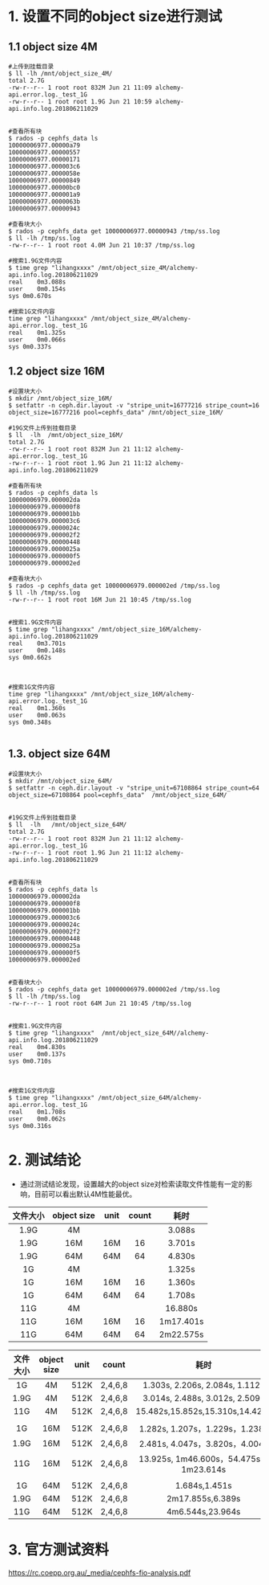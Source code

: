 # 1. 设置不同的object size进行测试
## 1.1 object size 4M

```
#上传到挂载目录
$ ll -lh /mnt/object_size_4M/
total 2.7G
-rw-r--r-- 1 root root 832M Jun 21 11:09 alchemy-api.error.log._test_1G
-rw-r--r-- 1 root root 1.9G Jun 21 10:59 alchemy-api.info.log.201806211029
 
 
#查看所有块
$ rados -p cephfs_data ls
10000006977.00000a79
10000006977.00000557
10000006977.00000171
10000006977.000003c6
10000006977.0000058e
10000006977.00000849
10000006977.00000bc0
10000006977.000001a9
10000006977.0000063b
10000006977.00000943
 
#查看块大小
$ rados -p cephfs_data get 10000006977.00000943 /tmp/ss.log
$ ll -lh /tmp/ss.log
-rw-r--r-- 1 root root 4.0M Jun 21 10:37 /tmp/ss.log
 
#搜索1.9G文件内容
$ time grep "lihangxxxx" /mnt/object_size_4M/alchemy-api.info.log.201806211029
real    0m3.088s
user    0m0.154s
sys 0m0.670s
 
#搜索1G文件内容
time grep "lihangxxxx" /mnt/object_size_4M/alchemy-api.error.log._test_1G
real    0m1.325s
user    0m0.066s
sys 0m0.337s
```

## 1.2 object size 16M

```
#设置块大小
$ mkdir /mnt/object_size_16M/
$ setfattr -n ceph.dir.layout -v "stripe_unit=16777216 stripe_count=16 object_size=16777216 pool=cephfs_data" /mnt/object_size_16M/
 
#19G文件上传到挂载目录
$ ll  -lh  /mnt/object_size_16M/
total 2.7G
-rw-r--r-- 1 root root 832M Jun 21 11:12 alchemy-api.error.log._test_1G
-rw-r--r-- 1 root root 1.9G Jun 21 11:12 alchemy-api.info.log.201806211029
 
#查看所有块
$ rados -p cephfs_data ls
10000006979.000002da
10000006979.000000f8
10000006979.000001bb
10000006979.000003c6
10000006979.0000024c
10000006979.000002f2
10000006979.00000448
10000006979.0000025a
10000006979.000000f5
10000006979.000002ed
 
#查看块大小
$ rados -p cephfs_data get 10000006979.000002ed /tmp/ss.log
$ ll -lh /tmp/ss.log
-rw-r--r-- 1 root root 16M Jun 21 10:45 /tmp/ss.log
 
 
#搜索1.9G文件内容
$ time grep "lihangxxxx" /mnt/object_size_16M/alchemy-api.info.log.201806211029
real    0m3.701s
user    0m0.148s
sys 0m0.662s
 
 
 
#搜索1G文件内容
time grep "lihangxxxx" /mnt/object_size_16M/alchemy-api.error.log._test_1G
real    0m1.360s
user    0m0.063s
sys 0m0.348s
 
```

## 1.3. object size 64M

```
#设置块大小
$ mkdir /mnt/object_size_64M/
$ setfattr -n ceph.dir.layout -v "stripe_unit=67108864 stripe_count=64 object_size=67108864 pool=cephfs_data"  /mnt/object_size_64M/
 
 
#19G文件上传到挂载目录
$ ll  -lh   /mnt/object_size_64M/
total 2.7G
-rw-r--r-- 1 root root 832M Jun 21 11:12 alchemy-api.error.log._test_1G
-rw-r--r-- 1 root root 1.9G Jun 21 11:12 alchemy-api.info.log.201806211029
 
 
#查看所有块
$ rados -p cephfs_data ls
10000006979.000002da
10000006979.000000f8
10000006979.000001bb
10000006979.000003c6
10000006979.0000024c
10000006979.000002f2
10000006979.00000448
10000006979.0000025a
10000006979.000000f5
10000006979.000002ed
 
 
#查看块大小
$ rados -p cephfs_data get 10000006979.000002ed /tmp/ss.log
$ ll -lh /tmp/ss.log
-rw-r--r-- 1 root root 64M Jun 21 10:45 /tmp/ss.log
 
 
#搜索1.9G文件内容
$ time grep "lihangxxxx"  /mnt/object_size_64M//alchemy-api.info.log.201806211029
real    0m4.830s
user    0m0.137s
sys 0m0.710s
 
 
 
#搜索1G文件内容
$ time grep "lihangxxxx" /mnt/object_size_64M/alchemy-api.error.log._test_1G
real    0m1.708s
user    0m0.062s
sys 0m0.316s
```

# 2. 测试结论
 - 通过测试结论发现，设置越大的object size对检索读取文件性能有一定的影响，目前可以看出默认4M性能最优。

| 文件大小 | object size | unit | count | 耗时 |
|:---:|:---:|:---:|:---:|:---:|
| 1.9G | 4M | | |	 3.088s |
| 1.9G | 16M | 16M | 16 |	3.701s |
| 1.9G | 64M | 64M | 64 | 4.830s |
| 1G	| 4M	| | | 1.325s |
| 1G | 16M | 16M |16 | 1.360s |
| 1G | 64M | 64M | 64 | 1.708s |
| 11G | 4M | | | 16.880s |
| 11G | 16M | 16M | 16 | 1m17.401s |
| 11G | 64M | 64M | 64 | 2m22.575s |

	 	 	 
| 文件大小 | object size | unit | count | 耗时 |
|:---:|:---:|:---:|:---:|:---:|
| 1G | 4M | 512K | 2,4,6,8 | 1.303s, 2.206s, 2.084s, 1.112s |
| 1.9G | 4M | 512K | 2,4,6,8 | 3.014s, 2.488s, 3.012s, 2.509s |
| 11G | 4M | 512K | 2,4,6,8 | 15.482s,15.852s,15.310s,14.424s  |
| | | | | |
| 1G | 16M | 512K | 2,4,6,8 | 1.282s, 1.207s，1.229s，1.238s |
| 1.9G | 16M | 512K	 | 2,4,6,8	| 2.481s, 4.047s，3.820s，4.004s |
| 11G | 16M | 512K	| 2,4,6,8	| 13.925s, 1m46.600s，54.475s，1m23.614s|
| | | | | | 
| 1G	| 64M | 512K	| 2,4,6,8	| 1.684s,1.451s |
| 1.9G | 64M | 512K	| 2,4,6,8	| 2m17.855s,6.389s |
| 11G | 64M | 512K	| 2,4,6,8	| 4m6.544s,23.964s |
 	 	 	 	 
# 3. 官方测试资料
https://rc.coepp.org.au/_media/cephfs-fio-analysis.pdf
